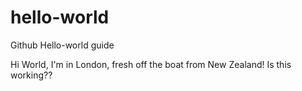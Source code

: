 # hello-world
Github Hello-world guide

Hi World, I'm in London, fresh off the boat from New Zealand! Is this working??
